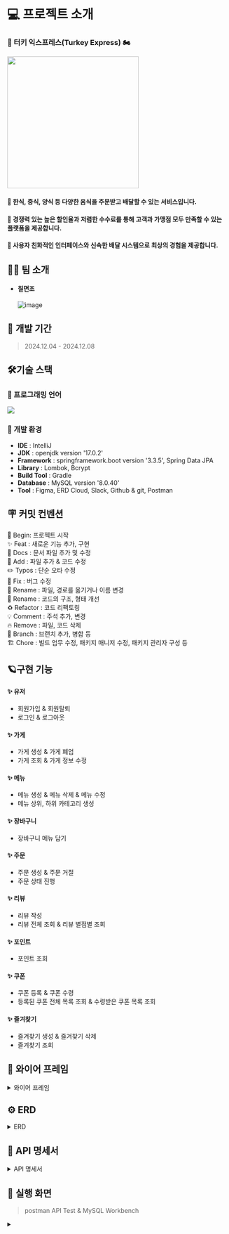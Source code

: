 # 💻 프로젝트 소개

### 🦃 터키 익스프레스(Turkey Express) 🏍️

<img src="https://github.com/user-attachments/assets/a22aa384-85fa-4bed-80bf-4ee09e412e12" width="300" height="300"/>

#### 🚩 한식, 중식, 양식 등 다양한 음식을 주문받고 배달할 수 있는 서비스입니다.

#### 🚩 경쟁력 있는 높은 할인율과 저렴한 수수료를 통해 고객과 가맹점 모두 만족할 수 있는 플랫폼을 제공합니다.

#### 🚩 사용자 친화적인 인터페이스와 신속한 배달 시스템으로 최상의 경험을 제공합니다.

## 👨‍💻 팀 소개

- #### **칠면조** <br>
  ![image](https://github.com/user-attachments/assets/ea82499e-8acc-41fd-953b-269ef66425ad)
  <br>

## 🚀 개발 기간

> 2024.12.04 - 2024.12.08

## 🛠️기술 스택

### 🌱 프로그래밍 언어

<img src="https://img.shields.io/badge/java-007396?style=for-the-badge&logo=java&logoColor=white">

### 🌱 개발 환경

- **IDE** : IntelliJ
- **JDK** : openjdk version '17.0.2'
- **Framework** : springframework.boot version '3.3.5', Spring Data JPA
- **Library** : Lombok, Bcrypt
- **Build Tool** : Gradle
- **Database** : MySQL version '8.0.40'
- **Tool** : Figma, ERD Cloud, Slack, Github & git, Postman

## 🪧 커밋 컨벤션

🎉 Begin: 프로젝트 시작 <br>
✨ Feat : 새로운 기능 추가, 구현<br>
📝 Docs : 문서 파일 추가 및 수정<br>
🔧 Add :  파일 추가 & 코드 수정<br>
✏️ Typos : 단순 오타 수정<br>
🐛 Fix : 버그 수정<br>
🚚 Rename : 파일, 경로를 옮기거나 이름 변경<br>
🎨 Rename : 코드의 구조, 형태 개선<br>
♻️ Refactor : 코드 리팩토링<br>
💡 Comment : 주석 추가, 변경<br>
🔥 Remove : 파일, 코드 삭제<br>
🔀 Branch : 브랜치 추가, 병합 등<br>
🏗️ Chore : 빌드 업무 수정, 패키지 매니저 수정, 패키지 관리자 구성 등

## 🪐구현 기능

#### **✨ 유저**

* 회원가입 & 회원탈퇴
* 로그인 & 로그아웃

#### **✨ 가게**

* 가게 생성 & 가게 폐업
* 가게 조회 & 가게 정보 수정

#### **✨ 메뉴**

* 메뉴 생성 & 메뉴 삭제 & 메뉴 수정
* 메뉴 상위, 하위 카테고리 생성

#### **✨ 장바구니**

* 장바구니 메뉴 담기

#### **✨ 주문**

* 주문 생성 & 주문 거절
* 주문 상태 진행

#### **✨ 리뷰**

* 리뷰 작성
* 리뷰 전체 조회 & 리뷰 별점별 조회

#### **✨ 포인트**

* 포인트 조회

#### **✨ 쿠폰**

* 쿠폰 등록 & 쿠폰 수령
* 등록된 쿠폰 전체 목록 조회 & 수령받은 쿠폰 목록 조회

#### **✨ 즐겨찾기**

* 즐겨찾기 생성 & 즐겨찾기 삭제
* 즐겨찾기 조회

## 📅 와이어 프레임

<details>
<summary>와이어 프레임</summary>

- [Figma link](https://www.figma.com/design/iPLA5Mw1McTpW8hXIc9AuX/%EC%95%84%EC%9B%83%EC%86%8C%EC%8B%B1-%ED%94%84%EB%A1%9C%EC%A0%9D%ED%8A%B8?node-id=0-1&node-type=canvas)

![image](https://github.com/user-attachments/assets/8de36934-4330-4922-a0c1-6706e6e357d2)

</details>

## ⚙️ ERD

<details>
<summary>ERD</summary>

![image](https://github.com/user-attachments/assets/4211cd40-fcf1-407f-ac41-f06a7ce39745)
</details>

## 📑 API 명세서

<details>
<summary>API 명세서</summary>

- 유저
  ![image](https://github.com/user-attachments/assets/d7da0962-ba32-4817-ad7c-729c8692317e)

- 가게
  ![image](https://github.com/user-attachments/assets/cded170f-5e44-4f80-ab76-030f7fc67711)
  ![image](https://github.com/user-attachments/assets/dfe5cff9-e364-4efa-80e3-b504e841491c)

- 메뉴
  ![image](https://github.com/user-attachments/assets/dbdc8822-7603-4ee1-9256-f3d5cbd9c9bf)

- 주문
  ![image](https://github.com/user-attachments/assets/d871d9e5-e4ca-428a-a97d-b38dd8533a7c)

- 리뷰
  ![image](https://github.com/user-attachments/assets/89f9e067-96ab-4fdd-bea9-2af0b116ebd8)

- 장바구니
  ![image](https://github.com/user-attachments/assets/2856e863-7056-45f0-9b1d-a9f6cfeec719)

- 포인트
  ![image](https://github.com/user-attachments/assets/54216811-aab6-4d39-b5d8-e73d88104d71)

- 쿠폰
  ![image](https://github.com/user-attachments/assets/a961fa62-9b6e-4e27-8330-ce3a6c0d1641)
  ![image](https://github.com/user-attachments/assets/f519ca31-169a-4dae-83e8-31e8f115ce81)

- 즐겨찾기
  ![image](https://github.com/user-attachments/assets/b782924b-d705-4bf6-8a68-cd4bb7f36181)

</details>

## 🌟 실행 화면

> postman API Test & MySQL Workbench
<details>
<summary></summary>

</details>
